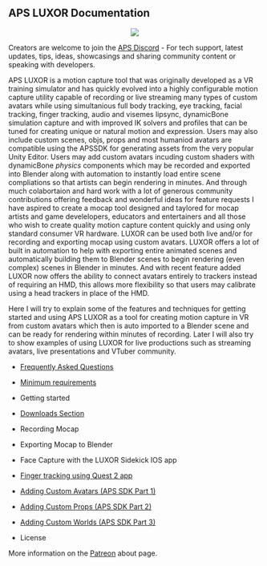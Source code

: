 ## APS LUXOR Documentation

<p align="center">
  <a href="/downloads.md">
     <img src="http://www.mediafire.com/file/hmec2ssggyngld3/Luxor+Logo+Text.png">
  </a>
</p>

Creators are welcome to join the [APS Discord](https://discord.com/invite/ErZcKaQ) - For tech support, latest updates, tips, ideas, showcasings and sharing community content or speaking with developers.

APS LUXOR is a motion capture tool that was originally developed as a VR training simulator and has quickly evolved into a highly configurable motion capture utility capable of recording or live streaming many types of custom avatars while using simultanious full body tracking, eye tracking, facial tracking, finger tracking, audio and visemes lipsync, dynamicBone simulation capture and with improved IK solvers and profiles that can be tuned for creating unique or natural motion and expression. Users may also include custom scenes, objs, props and most humaniod avatars are compatible using the APSSDK for generating assets from the very popular Unity Editor. Users may add custom avatars incuding custom shaders with dynamicBone *physics* components which may be recorded and exported into Blender along with automation to instantly load entire scene compliations so that artists can begin rendering in minutes. And through much colabortaion and hard work with a lot of generous community contributions offering feedback and wonderful ideas for feature requests I have aspired to create a mocap tool designed and taylored for mocap artists and game develelopers, educators and entertainers and all those who wish to create quality motion capture content quickly and using only standard consumer VR hardware. LUXOR can be used both live and/or for recording and exporting mocap using custom avatars. LUXOR offers a lot of built in automation to help with exporting entire animated scenes and automatically building them to Blender scenes to begin rendering (even complex) scenes in Blender in minutes. And with recent feature added LUXOR now offers the ability to connect avatars entirely to trackers instead of requiring an HMD, this allows more flexibility so that users may calibrate using a head trackers in place of the HMD.

Here I will try to explain some of the features and techniques for getting started and using APS LUXOR as a tool for creating motion capture in VR from custom avatars which then is auto imported to a Blender scene and can be ready for rendering within minutes of recording. Later I will also try to show examples of using LUXOR for live productions such as streaming avatars, live presentations and VTuber community.

- [Frequently Asked Questions](questions.md)
- [Minimum requirements](requirements.md)
- Getting started
- [Downloads Section](downloads.md)
- Recording Mocap
- Exporting Mocap to Blender
- Face Capture with the LUXOR Sidekick IOS app
- [Finger tracking using Quest 2 app](quest%20finger%20tracking.md)
- [Adding Custom Avatars (APS SDK Part 1)](apssdk_part1.md)
- [Adding Custom Props (APS SDK Part 2)](apssdk_part2.md)
- [Adding Custom Worlds (APS SDK Part 3)](apssdk_part3.md)

- License

More information on the [Patreon](https://www.patreon.com/prepstudio) about page.
